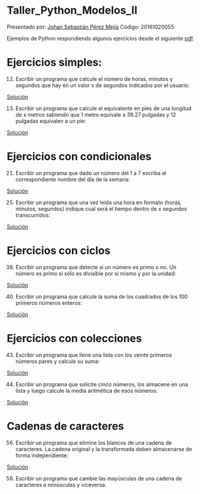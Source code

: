 # Taller_Python_Modelos_II

Presentado por: [Johan Sebastián Pérez Mejía](https://github.com/Hitoridake)
Código: 20161020055


Ejemplos de Python respondiendo algunos ejercicios desde el siguiente [pdf](https://github.com/apdaza/universidad-ejercicios/blob/master/python/solucion%20guia%20ejercicios/ejercios%20pbas.pdf).

# Ejercicios simples:

12. Escribir un programa que calcule el número de horas, minutos y segundos que hay en un valor x de segundos indicados por el usuario:

[Solución](https://github.com/Hitoridake/Taller_Python_Modelos_II/blob/master/Ejercicios%20Simples/SecondsToHours.py)

13. Escribir un programa que calcule el equivalente en pies de una longitud de x metros sabiendo que 1 metro equivale a 39.27 pulgadas y 12 pulgadas equivalen a un pie:

[Solución](https://github.com/Hitoridake/Taller_Python_Modelos_II/blob/master/Ejercicios%20Simples/MeterToFeet.py)

# Ejercicios con condicionales

21. Escribir un programa que dado un número del 1 a 7 escriba el correspondiente nombre del
día de la semana:

[Solución](https://github.com/Hitoridake/Taller_Python_Modelos_II/blob/master/Condicionales/NumberToDay.py)

25. Escribir un programa que una vez leída una hora en formato (horas, minutos, segundos) indique cual será el tiempo dentro de x segundos transcurridos:

[Solución](https://github.com/Hitoridake/Taller_Python_Modelos_II/blob/master/Condicionales/AddTime)

# Ejercicios con ciclos

38. Escribir un programa que detecte si un número es primo o no. Un número es primo si sólo es
divisible por sí mismo y por la unidad:

[Solución](https://github.com/Hitoridake/Taller_Python_Modelos_II/blob/master/Ciclos/Primes.py)

40. Escribir un programa que calcule la suma de los cuadrados de los 100 primeros números
enteros:

[Solución](https://github.com/Hitoridake/Taller_Python_Modelos_II/blob/master/Ciclos/OneHundredSqrs)

# Ejercicios con colecciones

43. Escribir un programa que llene una lista con los veinte primeros números pares y calcule su suma:

[Solución](https://github.com/Hitoridake/Taller_Python_Modelos_II/blob/master/Colecciones/AddPar.py)

44. Escribir un programa que solicite cinco números, los almacene en una lista y luego calcule la media aritmética de esos números:

[Solución](https://github.com/Hitoridake/Taller_Python_Modelos_II/blob/master/Colecciones/ArMean)

# Cadenas de caracteres

56. Escribir un programa que elimine los blancos de una cadena de caracteres. La cadena original y la transformada deben almacenarse de forma independiente:

[Solución](https://github.com/Hitoridake/Taller_Python_Modelos_II/blob/master/Caracteres/EraseWhite.py)

58. Escribir un programa que cambie las mayúsculas de una cadena de caracteres a minúsculas y
viceversa. 









